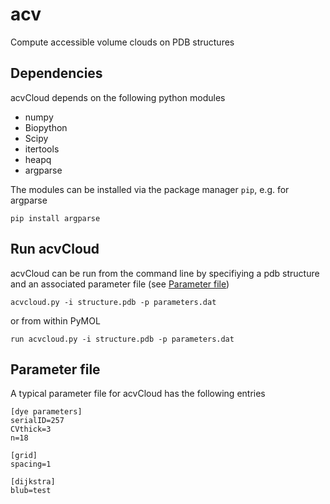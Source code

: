 # acv
Compute accessible volume clouds on PDB structures

## Dependencies
acvCloud depends on the following python modules
- numpy
- Biopython
- Scipy
- itertools
- heapq
- argparse

The modules can be installed via the package manager `pip`, e.g. for argparse
```
pip install argparse
```

## Run acvCloud
acvCloud can be run from the command line by specifiying a pdb structure and an associated parameter file (see [Parameter file](#parameter-file))
```
acvcloud.py -i structure.pdb -p parameters.dat
```

or from within PyMOL
```
run acvcloud.py -i structure.pdb -p parameters.dat
```

## Parameter file
A typical parameter file for acvCloud has the following entries

```
[dye parameters]
serialID=257
CVthick=3
n=18

[grid]
spacing=1

[dijkstra]
blub=test
```

